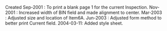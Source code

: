Created Sep-2001 : To print a blank page 1 for the current Inspection.Nov-2001 : Increased width of BIN field and made alignment to center.Mar-2003 : Adjusted size and location of Item6A.Jun-2003 : Adjusted form method to better print Current field.2004-03-11: Added style sheet.